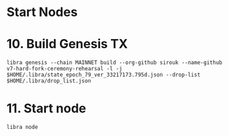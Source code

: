 # Start Nodes

# 10. Build Genesis TX
```
libra genesis --chain MAINNET build --org-github sirouk --name-github v7-hard-fork-ceremony-rehearsal -l -j $HOME/.libra/state_epoch_79_ver_33217173.795d.json --drop-list $HOME/.libra/drop_list.json
```

# 11. Start node

```
libra node
```
